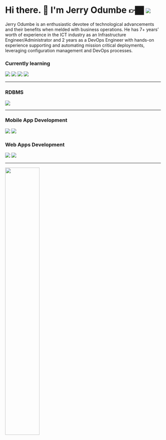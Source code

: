 # Hi there. 👋 I'm Jerry Odumbe    👉🏿   <img src="https://img.shields.io/badge/linkedin-%230077B5.svg?style=for-the-badge&logo=linkedin&logoColor=white"/>

Jerry Odumbe is an enthusiastic devotee of technological advancements and their benefits when melded with business operations. He has 7+ years’ worth of experience in the ICT industry as an Infrastructure Engineer/Administrator and 2 years as a DevOps Engineer with hands-on experience supporting and automating mission critical deployments, leveraging configuration management and DevOps processes.

### Currently learning

<img src="https://img.shields.io/badge/python-3670A0?style=for-the-badge&logo=python&logoColor=ffdd54" /> <img src="https://img.shields.io/badge/docker-%230db7ed.svg?style=for-the-badge&logo=docker&logoColor=white"/> <img src="https://img.shields.io/badge/ansible-%231A1918.svg?style=for-the-badge&logo=ansible&logoColor=white"/> <img src="https://img.shields.io/badge/azure-%230072C6.svg?style=for-the-badge&logo=azure-devops&logoColor=white">

-------------------------------------------------------------------------------------------------
### RDBMS

<img src="https://img.shields.io/badge/Microsoft%20SQL%20Sever-CC2927?style=for-the-badge&logo=microsoft%20sql%20server&logoColor=white">

-------------------------------------------------------------------------------------------------

### Mobile App Development

<img src="https://img.shields.io/badge/Flutter-%2302569B.svg?style=for-the-badge&logo=Flutter&logoColor=white"/> <img src="https://img.shields.io/badge/dart-%230175C2.svg?style=for-the-badge&logo=dart&logoColor=white" />

### Web Apps Development

<img src="https://img.shields.io/badge/angular-%23DD0031.svg?style=for-the-badge&logo=angular&logoColor=white"/> <img src="https://img.shields.io/badge/laravel-%23FF2D20.svg?style=for-the-badge&logo=laravel&logoColor=white"/>

-------------------------------------------------------------------------------------------------

<img align="left" width="47%" src="https://github-readme-stats.vercel.app/api?username=jerryodumbe&show_icons=true&theme=gotham" />


